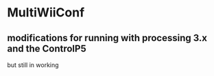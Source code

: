 # MultiWiiConf
## modifications for running with processing 3.x and the ControlP5

but still in working
